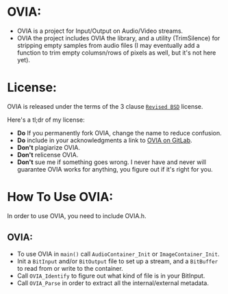 **OVIA:**
========
* OVIA is a project for Input/Output on Audio/Video streams.
* OVIA the project includes OVIA the library, and a utility (TrimSilence) for stripping empty samples from audio files (I may eventually add a function to trim empty columsn/rows of pixels as well, but it's not here yet).

License:
=======
OVIA is released under the terms of the 3 clause [`Revised BSD`](https://tldrlegal.com/license/bsd-3-clause-license-%28revised%29) license.

Here's a tl;dr of my license:

* **Do** If you permanently fork OVIA, change the name to reduce confusion.
* **Do** include in your acknowledgments a link to [OVIA on GitLab](https://gitlab.com/BumbleBritches57/OVIA).
* **Don't** plagiarize OVIA.
* **Don't** relicense OVIA.
* **Don't** sue me if something goes wrong. I never have and never will guarantee OVIA works for anything, you figure out if it's right for you.

How To Use OVIA:
===================
In order to use OVIA, you need to include OVIA.h.

OVIA:
-----
* To use OVIA in `main()` call `AudioContainer_Init` or `ImageContainer_Init`.
* Init a `BitInput` and/or `BitOutput` file to set up a stream, and a `BitBuffer` to read from or write to the container.
* Call `OVIA_Identify` to figure out what kind of file is in your BitInput.
* Call `OVIA_Parse` in order to extract all the internal/external metadata.
